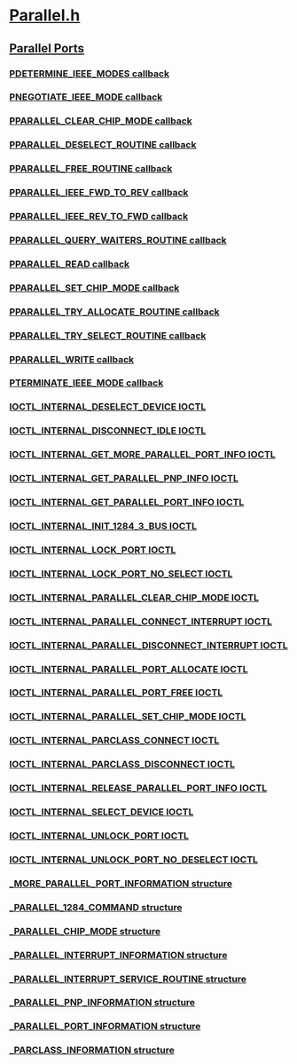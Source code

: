 # [Parallel.h](index.md)
## [Parallel Ports](../_parports/index.md)
### [PDETERMINE_IEEE_MODES callback](../parallel/nc-parallel-pdetermine_ieee_modes.md)
### [PNEGOTIATE_IEEE_MODE callback](../parallel/nc-parallel-pnegotiate_ieee_mode.md)
### [PPARALLEL_CLEAR_CHIP_MODE callback](../parallel/nc-parallel-pparallel_clear_chip_mode.md)
### [PPARALLEL_DESELECT_ROUTINE callback](../parallel/nc-parallel-pparallel_deselect_routine.md)
### [PPARALLEL_FREE_ROUTINE callback](../parallel/nc-parallel-pparallel_free_routine.md)
### [PPARALLEL_IEEE_FWD_TO_REV callback](../parallel/nc-parallel-pparallel_ieee_fwd_to_rev.md)
### [PPARALLEL_IEEE_REV_TO_FWD callback](../parallel/nc-parallel-pparallel_ieee_rev_to_fwd.md)
### [PPARALLEL_QUERY_WAITERS_ROUTINE callback](../parallel/nc-parallel-pparallel_query_waiters_routine.md)
### [PPARALLEL_READ callback](../parallel/nc-parallel-pparallel_read.md)
### [PPARALLEL_SET_CHIP_MODE callback](../parallel/nc-parallel-pparallel_set_chip_mode.md)
### [PPARALLEL_TRY_ALLOCATE_ROUTINE callback](../parallel/nc-parallel-pparallel_try_allocate_routine.md)
### [PPARALLEL_TRY_SELECT_ROUTINE callback](../parallel/nc-parallel-pparallel_try_select_routine.md)
### [PPARALLEL_WRITE callback](../parallel/nc-parallel-pparallel_write.md)
### [PTERMINATE_IEEE_MODE callback](../parallel/nc-parallel-pterminate_ieee_mode.md)
### [IOCTL_INTERNAL_DESELECT_DEVICE IOCTL](../parallel/ni-parallel-ioctl_internal_deselect_device.md)
### [IOCTL_INTERNAL_DISCONNECT_IDLE IOCTL](../parallel/ni-parallel-ioctl_internal_disconnect_idle.md)
### [IOCTL_INTERNAL_GET_MORE_PARALLEL_PORT_INFO IOCTL](../parallel/ni-parallel-ioctl_internal_get_more_parallel_port_info.md)
### [IOCTL_INTERNAL_GET_PARALLEL_PNP_INFO IOCTL](../parallel/ni-parallel-ioctl_internal_get_parallel_pnp_info.md)
### [IOCTL_INTERNAL_GET_PARALLEL_PORT_INFO IOCTL](../parallel/ni-parallel-ioctl_internal_get_parallel_port_info.md)
### [IOCTL_INTERNAL_INIT_1284_3_BUS IOCTL](../parallel/ni-parallel-ioctl_internal_init_1284_3_bus.md)
### [IOCTL_INTERNAL_LOCK_PORT IOCTL](../parallel/ni-parallel-ioctl_internal_lock_port.md)
### [IOCTL_INTERNAL_LOCK_PORT_NO_SELECT IOCTL](../parallel/ni-parallel-ioctl_internal_lock_port_no_select.md)
### [IOCTL_INTERNAL_PARALLEL_CLEAR_CHIP_MODE IOCTL](../parallel/ni-parallel-ioctl_internal_parallel_clear_chip_mode.md)
### [IOCTL_INTERNAL_PARALLEL_CONNECT_INTERRUPT IOCTL](../parallel/ni-parallel-ioctl_internal_parallel_connect_interrupt.md)
### [IOCTL_INTERNAL_PARALLEL_DISCONNECT_INTERRUPT IOCTL](../parallel/ni-parallel-ioctl_internal_parallel_disconnect_interrupt.md)
### [IOCTL_INTERNAL_PARALLEL_PORT_ALLOCATE IOCTL](../parallel/ni-parallel-ioctl_internal_parallel_port_allocate.md)
### [IOCTL_INTERNAL_PARALLEL_PORT_FREE IOCTL](../parallel/ni-parallel-ioctl_internal_parallel_port_free.md)
### [IOCTL_INTERNAL_PARALLEL_SET_CHIP_MODE IOCTL](../parallel/ni-parallel-ioctl_internal_parallel_set_chip_mode.md)
### [IOCTL_INTERNAL_PARCLASS_CONNECT IOCTL](../parallel/ni-parallel-ioctl_internal_parclass_connect.md)
### [IOCTL_INTERNAL_PARCLASS_DISCONNECT IOCTL](../parallel/ni-parallel-ioctl_internal_parclass_disconnect.md)
### [IOCTL_INTERNAL_RELEASE_PARALLEL_PORT_INFO IOCTL](../parallel/ni-parallel-ioctl_internal_release_parallel_port_info.md)
### [IOCTL_INTERNAL_SELECT_DEVICE IOCTL](../parallel/ni-parallel-ioctl_internal_select_device.md)
### [IOCTL_INTERNAL_UNLOCK_PORT IOCTL](../parallel/ni-parallel-ioctl_internal_unlock_port.md)
### [IOCTL_INTERNAL_UNLOCK_PORT_NO_DESELECT IOCTL](../parallel/ni-parallel-ioctl_internal_unlock_port_no_deselect.md)
### [_MORE_PARALLEL_PORT_INFORMATION structure](../parallel/ns-parallel-_more_parallel_port_information.md)
### [_PARALLEL_1284_COMMAND structure](../parallel/ns-parallel-_parallel_1284_command.md)
### [_PARALLEL_CHIP_MODE structure](../parallel/ns-parallel-_parallel_chip_mode.md)
### [_PARALLEL_INTERRUPT_INFORMATION structure](../parallel/ns-parallel-_parallel_interrupt_information.md)
### [_PARALLEL_INTERRUPT_SERVICE_ROUTINE structure](../parallel/ns-parallel-_parallel_interrupt_service_routine.md)
### [_PARALLEL_PNP_INFORMATION structure](../parallel/ns-parallel-_parallel_pnp_information.md)
### [_PARALLEL_PORT_INFORMATION structure](../parallel/ns-parallel-_parallel_port_information.md)
### [_PARCLASS_INFORMATION structure](../parallel/ns-parallel-_parclass_information.md)
